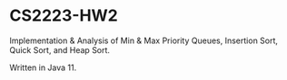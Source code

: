 # CS2223-HW2

Implementation & Analysis of Min & Max Priority Queues, Insertion Sort, Quick Sort, and Heap Sort.

Written in Java 11.
